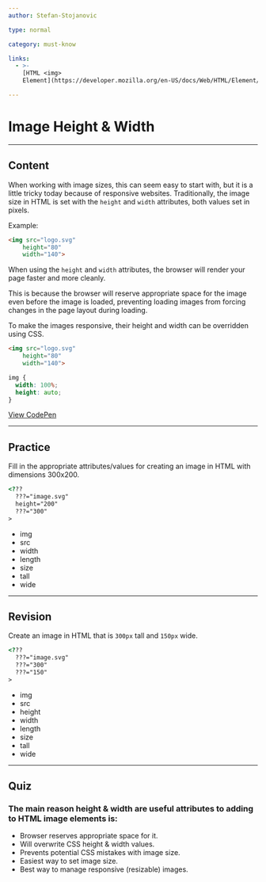 ```yaml
---
author: Stefan-Stojanovic

type: normal

category: must-know

links:
  - >-
    [HTML <img>
    Element](https://developer.mozilla.org/en-US/docs/Web/HTML/Element/img){documentation}

---
```


# Image Height & Width

---

## Content

When working with image sizes, this can seem easy to start with, but it is a little tricky today because of responsive websites. Traditionally, the image size in HTML is set with the `height` and `width` attributes, both values set in pixels.

Example:

```html
<img src="logo.svg"
    height="80"
    width="140">
```

When using the `height` and `width` attributes, the browser will render your page faster and more cleanly.

This is because the browser will reserve appropriate space for the image even before the image is loaded, preventing loading images from forcing changes in the page layout during loading.

To make the images responsive, their height and width can be overridden using CSS.

```html
<img src="logo.svg"
    height="80"
    width="140">
```

```css
img {
  width: 100%;
  height: auto;
}
```

[View CodePen](https://codepen.io/enkidevs/pen/GBRLYE)

---

## Practice

Fill in the appropriate attributes/values for creating an image in HTML with dimensions 300x200.

```html
<???
  ???="image.svg" 
  height="200" 
  ???="300"
>
```

- img
- src
- width
- length
- size
- tall
- wide

---

## Revision

Create an image in HTML that is `300px` tall and `150px` wide. 

```html
<???
  ???="image.svg"
  ???="300"
  ???="150"
>
```

- img
- src
- height
- width
- length
- size
- tall
- wide

---

## Quiz

### The main reason height & width are useful attributes to adding to HTML image elements is:


- Browser reserves appropriate space for it.
- Will overwrite CSS height & width values.
- Prevents potential CSS mistakes with image size.
- Easiest way to set image size.
- Best way to manage responsive (resizable) images.
